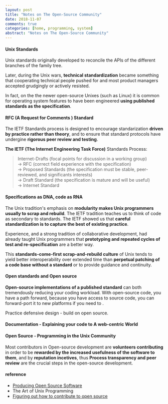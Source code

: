 ```yaml
---
layout: post
title: "Notes on The Open-Source Community"
date: 2018-11-07
comments: true
categories: [home, programming, system]
abstract: "Notes on The Open-Source Community"
---
```


#### Unix Standards

Unix standards originally developed to reconcile the APIs of the different branches of the family tree.

Later, during the Unix wars, **technical standardization** became something that cooperating technical people pushed for and most product managers accepted grudgingly or actively resisted.

In fact, on the the newer open-source Unixes (such as Linux) it is common for operating system features to have been engineered **using published standards as the specification**.

#### RFC (A Request for Comments ) Standard

The IETF Standards process is designed to encourage standarization **driven by practice rather than theory**, and to ensure that standard protocols have undergine **rigorous peer review and testing**.

**The IETF (The Internet Engineering Task Force)** Standards Process:

> Internet-Drafts (focal points for discussion in a working group)  
> -> RFC (correct field experience with the specification)  
> -> Proposed Standards (the specification must be stable, peer-reviewed, and significants interests)  
> -> Draft Standard (the specification is mature and will be useful)  
> -> Internet Standard

#### Specifications as DNA, code as RNA

The Unix tradition's emphasis on **modularity makes Unix programmers usually to scrap and rebuild**. The IETF tradition teaches us to think of code as secondary to standards. The IETF showed us that **careful standardization is to capture the best of existing practice**.

Experience, and a strong tradition of collaborative development, had already taught Unix programmers that **prototyping and repeated cycles of test and re-specification** are a better way.

This **standards-come-first scrap-and-rebuild culture** of Unix tends to yield better interoperability over extended time than **perpetual patching of a code base without a standard** or to provide guidance and continuity.

#### Open standards and Open source

**Open-source implementations of a published standard** can both tremendously reducing your coding workload. With open-source code, you have a path forward, because you have access to source code, you can forward-port it to new platforms if you need to .

Practice defensive design - build on open source.

#### Documentation - Explaining your code to A web-centric World

#### Open Source - Programming in the Unix Community

Most contributors in Open-source development are **volunteers contributing** in order to be **rewarded by the increased usefulness of the software to them**, and by **reputation incetives**, thus **Process transparency and peer review** are the crucial steps in the open-source development.

#### reference

- [Producing Open Source Software](https://producingoss.com/en/index.html)
- The Art of Unix Programming
- [Figuring out how to contribute to open source](https://jvns.ca/blog/2017/08/06/contributing-to-open-source/)
